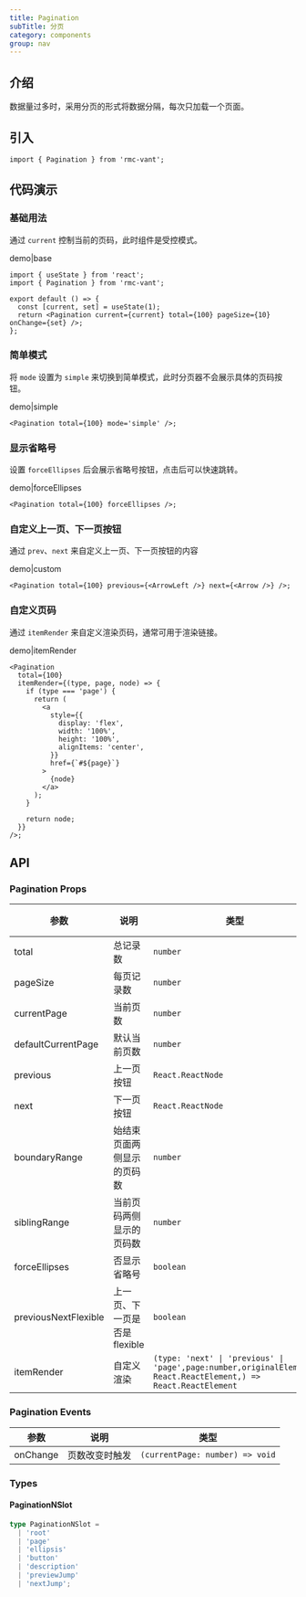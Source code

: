 ```yaml
---
title: Pagination
subTitle: 分页
category: components
group: nav
---
```


## 介绍

数据量过多时，采用分页的形式将数据分隔，每次只加载一个页面。

## 引入

```tsx
import { Pagination } from 'rmc-vant';
```

## 代码演示

### 基础用法

通过 `current` 控制当前的页码，此时组件是受控模式。

demo|base

```tsx
import { useState } from 'react';
import { Pagination } from 'rmc-vant';

export default () => {
  const [current, set] = useState(1);
  return <Pagination current={current} total={100} pageSize={10} onChange={set} />;
};
```

### 简单模式

将 `mode` 设置为 `simple` 来切换到简单模式，此时分页器不会展示具体的页码按钮。

demo|simple

```tsx
<Pagination total={100} mode='simple' />;
```

### 显示省略号

设置 `forceEllipses` 后会展示省略号按钮，点击后可以快速跳转。

demo|forceEllipses

```tsx
<Pagination total={100} forceEllipses />;
```

### 自定义上一页、下一页按钮

通过 `prev`、`next` 来自定义上一页、下一页按钮的内容

demo|custom

```tsx
<Pagination total={100} previous={<ArrowLeft />} next={<Arrow />} />;
```

### 自定义页码

通过 `itemRender` 来自定义渲染页码，通常可用于渲染链接。

demo|itemRender

```tsx
<Pagination
  total={100}
  itemRender={(type, page, node) => {
    if (type === 'page') {
      return (
        <a
          style={{
            display: 'flex',
            width: '100%',
            height: '100%',
            alignItems: 'center',
          }}
          href={`#${page}`}
        >
          {node}
        </a>
      );
    }

    return node;
  }}
/>;
```

## API

### Pagination Props

| 参数 | 说明 | 类型 | 默认值 |
| --- | --- | --- | --- |
| total | 总记录数 | `number` |  |
| pageSize | 每页记录数 | `number` | `10` |
| currentPage | 当前页数 | `number` |  |
| defaultCurrentPage | 默认当前页数 | `number` |  |
| previous | 上一页按钮 | `React.ReactNode` |  |
| next | 下一页按钮 | `React.ReactNode` |  |
| boundaryRange | 始结束页面两侧显示的页码数 | `number` | `1` |
| siblingRange | 当前页码两侧显示的页码数 | `number` | `1` |
| forceEllipses | 否显示省略号 | `boolean` |  |
| previousNextFlexible | 上一页、下一页是否是 flexible | `boolean` | `true` |
| itemRender | 自定义渲染 | `(type: 'next' \| 'previous' \| 'page',page:number,originalElement: React.ReactElement,) => React.ReactElement` |  |

### Pagination Events

| 参数     | 说明           | 类型                            |
| -------- | -------------- | ------------------------------- |
| onChange | 页数改变时触发 | `(currentPage: number) => void` |

### Types

#### PaginationNSlot

```ts
type PaginationNSlot =
  | 'root'
  | 'page'
  | 'ellipsis'
  | 'button'
  | 'description'
  | 'previewJump'
  | 'nextJump';
```

